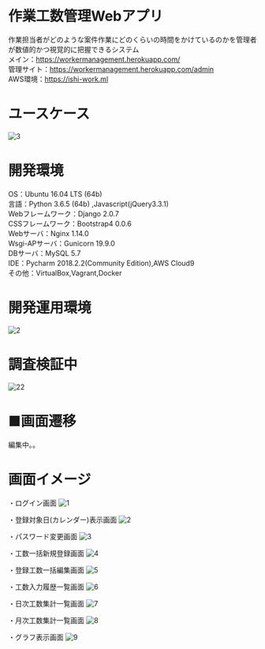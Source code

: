 # 作業工数管理Webアプリ
作業担当者がどのような案件作業にどのくらいの時間をかけているのかを管理者が数値的かつ視覚的に把握できるシステム\
メイン：https://workermanagement.herokuapp.com/<br>
管理サイト：https://workermanagement.herokuapp.com/admin<br>
AWS環境：https://ishi-work.ml

# ユースケース
![3](https://user-images.githubusercontent.com/40058717/50887026-657ca300-1435-11e9-89fb-a23e1d3b7ae2.png)


# 開発環境
OS：Ubuntu 16.04 LTS (64b)\
言語：Python 3.6.5 (64b) ,Javascript(jQuery3.3.1)\
Webフレームワーク：Django 2.0.7\
CSSフレームワーク：Bootstrap4 0.0.6\
Webサーバ：Nginx 1.14.0\
Wsgi-APサーバ：Gunicorn 19.9.0\
DBサーバ：MySQL 5.7\
IDE：Pycharm 2018.2.2(Community Edition),AWS Cloud9\
その他：VirtualBox,Vagrant,Docker

# 開発運用環境
![2](https://user-images.githubusercontent.com/40058717/50886809-ca83c900-1434-11e9-8f53-8854536ccfc5.png)

# 調査検証中
![22](https://user-images.githubusercontent.com/40058717/49131104-2e857e80-f31a-11e8-8d1a-a14eb798db66.png)

# ■画面遷移
編集中。。

# 画面イメージ
・ログイン画面
![1](https://user-images.githubusercontent.com/40058717/46464857-5963c280-c802-11e8-968a-7e2001d3d29a.png)

・登録対象日(カレンダー)表示画面
![2](https://user-images.githubusercontent.com/40058717/46464858-5963c280-c802-11e8-91ab-dcd883b0aad3.png)

・パスワード変更画面
![3](https://user-images.githubusercontent.com/40058717/46464859-5963c280-c802-11e8-8a2f-a8d3c2e82723.png)

・工数一括新規登録画面
![4](https://user-images.githubusercontent.com/40058717/46464860-59fc5900-c802-11e8-9604-80c791c149d8.png)

・登録工数一括編集画面
![5](https://user-images.githubusercontent.com/40058717/46464861-59fc5900-c802-11e8-851c-f44ed6b29153.png)

・工数入力履歴一覧画面
![6](https://user-images.githubusercontent.com/40058717/46464862-59fc5900-c802-11e8-8c47-98dcb5796332.png)

・日次工数集計一覧画面
![7](https://user-images.githubusercontent.com/40058717/46464863-59fc5900-c802-11e8-80ac-b1dc7eb6c12f.png)

・月次工数集計一覧画面
![8](https://user-images.githubusercontent.com/40058717/46464865-5a94ef80-c802-11e8-8d60-8005c5104b28.png)

・グラフ表示画面
![9](https://user-images.githubusercontent.com/40058717/46464866-5a94ef80-c802-11e8-9af8-4589f34d3b0e.png)
